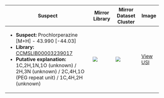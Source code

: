 | Suspect | Mirror Library | Mirror Dataset Cluster | Image |
| --- | --- | --- | --- |
| <ul><li><b>Suspect:</b> Prochlorperazine [M+H] -  43.990 [-44.03]</li><li><b>Library:</b> [CCMSLIB00003239017](https://gnps.ucsd.edu/ProteoSAFe/gnpslibraryspectrum.jsp?SpectrumID=CCMSLIB00003239017)</li><li><b>Putative explanation:</b> 1C,2H,1N,1O (unknown) / 2H,3N (unknown) / 2C,4H,1O (PEG repeat unit) / 1C,4H,2H (unknown)</li></ul> | ![](https://metabolomics-usi.ucsd.edu/svg/mirror?usi1=mzspec:MSV000079788:04E10055_ORGANIC.mzXML:scan:837&usi2=mzspec:GNPSLIBRARY:CCMSLIB00003239017&mz_min=50&mz_max=500) | ![](https://metabolomics-usi.ucsd.edu/svg/mirror?usi1=mzspec:MSV000079788:04E10055_ORGANIC.mzXML:scan:837&usi2=mzspec:MSV000084314:MSV000079788.mgf:scan:2873068&mz_min=50&mz_max=500) | [View USI](https://metabolomics-usi.ucsd.edu/svg/?usi=mzspec:MSV000079788:04E10055_ORGANIC.mzXML:scan:837&mz_min=50&mz_max=500)| 